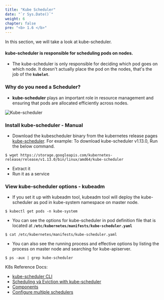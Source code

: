 ```yaml
---
title: "Kube Scheduler"
date: "`r Sys.Date()`"
weight: 6
chapter: false
pre: "<b> 1.6 </b>"
---
```


In this section, we will take a look at kube-scheduler.

#### kube-scheduler is responsible for scheduling pods on nodes.  
- The kube-scheduler is only responsible for deciding which pod goes on which node. It doesn't actually place the pod on the nodes, that's the job of the **`kubelet`**.

### Why do you need a Scheduler?

- **kube-scheduler** plays an important role in resource management and ensuring that pods are allocated efficiently across nodes.

![Kube-scheduler](/EKS-Workshop-1/images/part1/6/0006.ppm?featherlight=false&width=60pc)

### Install kube-scheduler - Manual
- Download the kubescheduler binary from the kubernetes release pages [kube-scheduler](https://storage.googleapis.com/kubernetes-release/release/v1.13.0/bin/linux/amd64/kube-scheduler). For example: To download kube-scheduler v1.13.0, Run the below command.
```
$ wget https://storage.googleapis.com/kubernetes-release/release/v1.13.0/bin/linux/amd64/kube-scheduler
```
- Extract it
- Run it as a service


### View kube-scheduler options - kubeadm
- If you set it up with kubeadm tool, kubeadm tool will deploy the kube-scheduler as pod in kube-system namespace on master node.
```
$ kubectl get pods -n kube-system
```
- You can see the options for kube-scheduler in pod definition file that is located at **`/etc/kubernetes/manifests/kube-scheduler.yaml`**
```
$ cat /etc/kubernetes/manifests/kube-scheduler.yaml
```

- You can also see the running process and effective options by listing the process on master node and searching for kube-apiserver.
``` 
$ ps -aux | grep kube-scheduler
```

K8s Reference Docs:
- [kube-scheduler CLI](https://kubernetes.io/docs/reference/command-line-tools-reference/kube-scheduler/)
- [Scheduling và Eviction with kube-scheduler](https://kubernetes.io/docs/concepts/scheduling-eviction/kube-scheduler/)
- [Components](https://kubernetes.io/docs/concepts/overview/components/)
- [Configure multiple schedulers](https://kubernetes.io/docs/tasks/extend-kubernetes/configure-multiple-schedulers/)